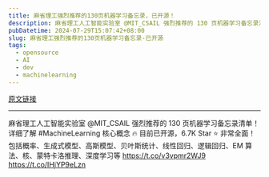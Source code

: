 ```yaml
---
title: 麻省理工强烈推荐的130页机器学习备忘录，已开源！
description: 麻省理工人工智能实验室 @MIT_CSAIL 强烈推荐的 130 页机器学习备忘录清单！详细了解 MachineLearning 核心概念 🔥 目前已开源，6.7K Star ⭐️ 非常全面！包括概率、生成式模型、高斯模型、贝叶斯统计、线性回归、逻辑回归、EM 算法、核、蒙特卡洛推理、深度学习等 
pubDatetime: 2024-07-29T15:07:42+08:00
slug: 麻省理工强烈推荐的130页机器学习备忘录-已开源
tags: 
  - opensource
  - AI
  - dev
  - machinelearning
---
```


[原文链接](https://x.com/tuturetom/status/1817733752996630645?s=12&t=D3VZWD30-f7ylSHW3OdYgQ)

---

麻省理工人工智能实验室 @MIT_CSAIL 强烈推荐的 130 页机器学习备忘录清单！详细了解 #MachineLearning 核心概念 🔥 目前已开源，6.7K Star ⭐️ 非常全面！包括概率、生成式模型、高斯模型、贝叶斯统计、线性回归、逻辑回归、EM 算法、核、蒙特卡洛推理、深度学习等 https://t.co/v3vpmr2WJ9 https://t.co/IHjYP9eLzn
